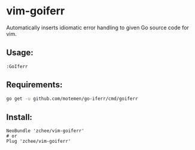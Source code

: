 vim-goiferr
===========
Automatically inserts idiomatic error handling to given Go source code for vim.

Usage:
------

```vim
:GoIferr
```

Requirements:
-------------

```bash
go get -u github.com/motemen/go-iferr/cmd/goiferr
```

Install:
--------

```vim
NeoBundle 'zchee/vim-goiferr'
# or
Plug 'zchee/vim-goiferr'
```
